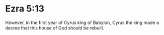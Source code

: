 # Ezra 5:13

However, in the first year of Cyrus king of Babylon, Cyrus the king made a decree that this house of God should be rebuilt.
